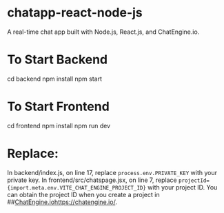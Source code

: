 # chatapp-react-node-js
A real-time chat app built with Node.js, React.js, and ChatEngine.io.

# To Start Backend
cd backend
npm install
npm start

# To Start Frontend
cd frontend
npm install
npm run dev


# Replace: 
In backend/index.js, on line 17, replace `process.env.PRIVATE_KEY` with your private key.
In frontend/src/chatspage.jsx, on line 7, replace `projectId={import.meta.env.VITE_CHAT_ENGINE_PROJECT_ID}` with your project ID.
You can obtain the project ID when you create a project in ##[ChatEngine.io](https://chatengine.io/)https://chatengine.io/.

